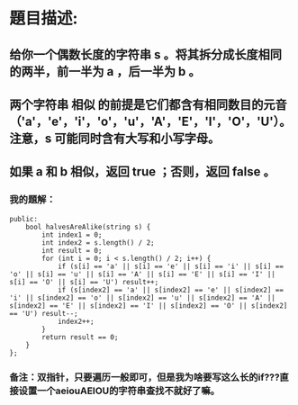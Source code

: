 # 題目描述:
## 给你一个偶数长度的字符串 s 。将其拆分成长度相同的两半，前一半为 a ，后一半为 b 。
## 两个字符串 相似 的前提是它们都含有相同数目的元音（'a'，'e'，'i'，'o'，'u'，'A'，'E'，'I'，'O'，'U'）。注意，s 可能同时含有大写和小写字母。
## 如果 a 和 b 相似，返回 true ；否则，返回 false 。
### 我的題解：
```class Solution {
public:
    bool halvesAreAlike(string s) {
        int index1 = 0;
        int index2 = s.length() / 2;
        int result = 0;
        for (int i = 0; i < s.length() / 2; i++) {
            if (s[i] == 'a' || s[i] == 'e' || s[i] == 'i' || s[i] == 'o' || s[i] == 'u' || s[i] == 'A' || s[i] == 'E' || s[i] == 'I' || s[i] == 'O' || s[i] == 'U') result++;
            if (s[index2] == 'a' || s[index2] == 'e' || s[index2] == 'i' || s[index2] == 'o' || s[index2] == 'u' || s[index2] == 'A' || s[index2] == 'E' || s[index2] == 'I' || s[index2] == 'O' || s[index2] == 'U') result--;
            index2++;
        }
        return result == 0;
    }
};
```
### **备注**：双指针，只要遍历一般即可，但是我为啥要写这么长的if???直接设置一个aeiouAEIOU的字符串查找不就好了嘛。